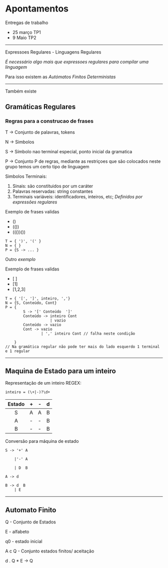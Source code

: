 # Apontamentos

Entregas de trabalho 
* 25 março TP1 
* 9 Maio TP2

-------------

Expressoes Regulares - Linguagens Regulares

*É necessário algo mais que expressoes regulares para compilar uma linguagem*

Para isso existem as *Autómatos Finitos Deterministas*

--------------
Também existe
## Gramáticas Regulares

### Regras para a construcao de frases

T -> Conjunto de palavras, tokens

N -> Simbolos

S -> Símbolo nao terminal especial, ponto inicial da gramatica

P -> Conjunto P de regras, mediante as restriçoes que são colocados neste grupo temos um certo tipo de linguagem


Simbolos Terminais:
1. Sinais: são constituidos por um caráter
2. Palavras reservadas:  string constantes
3. Terminais variáveis: identificadores, inteiros, etc; *Definidos por expressões regulares*


Exemplo de frases validas
* ()
* (())
* ((())())
```
T = { ')', '(' }
N = { }
P = {S -> ... }
```

Outro *exemplo*

Exemplo de frases validas
* [ ]
* [1]
* [1,2,3]

```
T = { '[', ']', inteiro, ','}
N = {S, Conteúdo, Cont}
P = {
        S -> '[' Conteúdo  ']'
        Conteúdo -> inteiro Cont
                    | vazio 
        Conteúdo -> vazio
        Cont -> vazio
                | ',' inteiro Cont // falha neste condição

    }
// Na gramática regular não pode ter mais do lado esquerdo 1 terminal e 1 regular
```

---------------------
## Maquina de Estado para um inteiro
Representação de um inteiro REGEX:

`inteiro = (\+|-)?\d+`


|Estado|+|-|d|
|:-:|-|-|-|
S|A|A|B
A|-|-|B
B|-|-|B

Conversão para máquina de estado
```
S -> '+' A

    |'-' A

    | D  B

A -> d  

B -> d  B
    | E
```
---------------

## Automato Finito

Q - Conjunto de Estados

E - alfabeto

q0 - estado inicial

A c Q - Conjunto estados finitos/ aceitação

d . Q * E -> Q
 